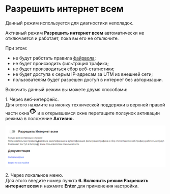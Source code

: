 # Разрешить интернет всем

Данный режим используется для диагностики неполадок.

Активный режим **Разрешить интернет всем** автоматически не отключается и работает, пока вы его не отключите.

При этом:

* не будут работать правила [файрвола](../settings/access-rules/firewall.md);
* не будет происходить фильтрация трафика;
* не будет производиться сбор веб-статистики;
* не будет доступа к серым IP-адресам за UTM из внешней сети;
* пользователям будет разрешен доступ в интернет без авторизации.

Включить данный режим вы можете двумя способами:

1\. Через веб-интерфейс.\
Для этого нажмите на иконку технической поддержки в верхней правой части окна![](../.gitbook/assets/icon-help.png) и в открывшемся окне перетащите ползунок активации режима в положение **Активно.**

![](../.gitbook/assets/allow-int.gif)

2\. Через локальное меню.\
Для этого введите номер пункта **6. Включить режим Разрешить интернет всем** и нажмите **Enter** для применения настройки.
